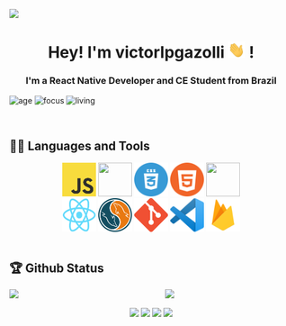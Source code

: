 ![](https://raw.githubusercontent.com/halfrost/halfrost/master/icons/header_.png)

<h1 align="center"> Hey! I'm victorlpgazolli <img src="https://raw.githubusercontent.com/ABSphreak/ABSphreak/master/gifs/Hi.gif" width="30px"> ! </h1>

<h3 align="center">I'm a React Native Developer and CE Student from Brazil</h3>
  

![age](https://img.shields.io/badge/age-22-blue)
![focus](https://img.shields.io/badge/focus-ReactNative-brightgreen)
![living](https://img.shields.io/badge/living-SaoPaulo-3c9)

<br />


## 👨‍💻 Languages and Tools

<div align="center">
  
<img src="https://github.com/victorlpgazolli/victorlpgazolli/blob/master/logos/JS.png?raw=true" height="60" width="60">
<img src="https://cdn.iconscout.com/icon/free/png-512/node-js-1174925.png" height="60" width="60">
<img src="https://github.com/victorlpgazolli/victorlpgazolli/blob/master/logos/css.png?raw=true" height="60" width="60">
<img src="https://github.com/victorlpgazolli/victorlpgazolli/blob/master/logos/html.png?raw=true" height="60" width="60">
<img src="https://img.icons8.com/color/452/mongodb.png" height="60" width="60">

<br>

<img src="https://github.com/victorlpgazolli/victorlpgazolli/blob/master/logos/react.png?raw=true" height="60" width="60">
<img src="https://github.com/victorlpgazolli/victorlpgazolli/blob/master/logos/sql.png?raw=true" height="60" width="60">
<img src="https://github.com/victorlpgazolli/victorlpgazolli/blob/master/logos/git.png?raw=true" height="60" width="60">
<img src="https://github.com/victorlpgazolli/victorlpgazolli/blob/master/logos/vs.png?raw=true" height="60" width="60">
<img height="60" src="https://raw.githubusercontent.com/github/explore/80688e429a7d4ef2fca1e82350fe8e3517d3494d/topics/firebase/firebase.png">

</div>

<br >

## 🏆 Github Status

<img  src="https://github-readme-stats.vercel.app/api?username=victorlpgazolli&show_icons=true&hide_border=true&theme=dark" width="45%" align="right" >

<img  src="https://github-readme-streak-stats.herokuapp.com/?user=victorlpgazolli&theme=dark" width="45%" >

<br>

<div align="center">

[<img src="https://img.shields.io/badge/linkedin-%230077B5.svg?&style=for-the-badge&logo=linkedin&logoColor=white">](https://www.linkedin.com/in/victor-g-6bbab6103/)
[<img src="https://img.shields.io/badge/github-%231877F2.svg?&style=for-the-badge&logo=github&logoColor=white&color=black">](https://github.com/victorlpgazolli)
[<img src="https://img.shields.io/badge/email-%231877F2.svg?&style=for-the-badge&logo=email&logoColor=white&color=red">](mailto:hey@victorlpgazolli.dev)
[<img src="https://img.shields.io/badge/gpg_public_key-%231877F2.svg?&style=for-the-badge&logo=email&logoColor=black&color=blue">](https://github.com/victorlpgazolli/victorlpgazolli/blob/master/public_key.gpg?raw=true)

</div>